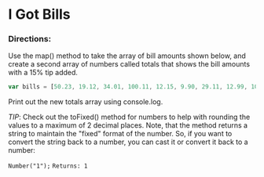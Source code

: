 # I Got Bills

### Directions:
Use the map() method to take the array of bill amounts shown below, and create a second array of numbers called totals that shows the bill amounts with a 15% tip added.

```js
var bills = [50.23, 19.12, 34.01, 100.11, 12.15, 9.90, 29.11, 12.99, 10.00, 99.22, 102.20, 100.10, 6.77, 2.22];
```
Print out the new totals array using console.log.   
  
*TIP*: Check out the toFixed() method for numbers to help with rounding the values to a maximum of 2 decimal places. Note, that the method returns a string to maintain the "fixed" format of the number. So, if you want to convert the string back to a number, you can cast it or convert it back to a number:   

```Number("1");```
```Returns: 1```
